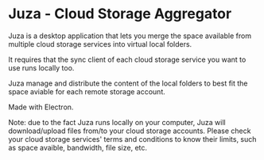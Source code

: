 # Juza - Cloud Storage Aggregator

Juza is a desktop application that lets you merge the space available from multiple cloud storage services into virtual local folders.

It requires that the sync client of each cloud storage service you want to use runs locally too.

Juza manage and distribute the content of the local folders to best fit the space aviable for each remote storage account.

Made with Electron.

Note: due to the fact Juza runs locally on your computer, Juza will download/upload files from/to your cloud storage accounts. Please check your cloud storage services' terms and conditions to know their limits, such as space avaible, bandwidth, file size, etc.
